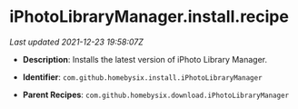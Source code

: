 # iPhotoLibraryManager.install.recipe

_Last updated 2021-12-23 19:58:07Z_

- **Description**: Installs the latest version of iPhoto Library Manager.

- **Identifier**: `com.github.homebysix.install.iPhotoLibraryManager`

- **Parent Recipes**: `com.github.homebysix.download.iPhotoLibraryManager`
